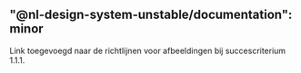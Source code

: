 ## "@nl-design-system-unstable/documentation": minor

Link toegevoegd naar de richtlijnen voor afbeeldingen bij succescriterium 1.1.1.
